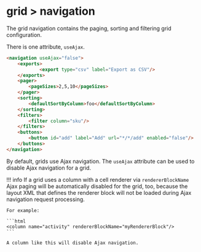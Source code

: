 # grid > navigation

The grid navigation contains the paging, sorting and filtering grid configuration.

There is one attribute, `useAjax`.

```html
<navigation useAjax="false">
    <exports>
            <export type="csv" label="Export as CSV"/>
    </exports>
    <pager>
        <pageSizes>2,5,10</pageSizes>
    </pager>
    <sorting>
        <defaultSortByColumn>foo</defaultSortByColumn>
    </sorting>
    <filters>
        <filter column="sku"/>
    </filters>
    <buttons>
        <button id="add" label="Add" url="*/*/add" enabled="false"/>
    </buttons>
</navigation>
```

By default, grids use Ajax navigation. The `useAjax` attribute can be used to disable Ajax navigation for a grid.

!!! info
    If a grid uses a column with a cell renderer via `rendererBlockName` Ajax paging will be automatically disabled for the grid, too, because the layout XML that defines the renderer block will not be loaded during Ajax navigation request processing.

    For example:

    ```html
    <column name="activity" rendererBlockName="myRendererBlock"/>
    ```
    
    A column like this will disable Ajax navigation.
